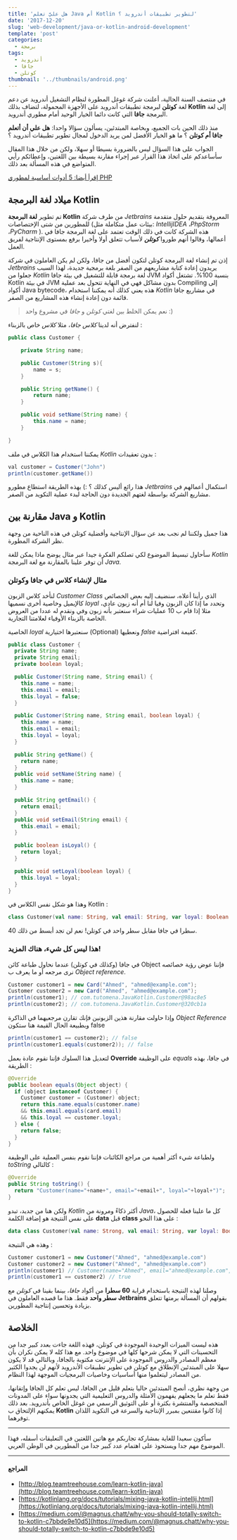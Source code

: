 ```yaml
---
title: 'هل عليَّ تعلم Java أم Kotlin لتطوير تطبيقات أندرويد ؟'
date: '2017-12-20'
slug: 'web-development/java-or-kotlin-android-development'
template: 'post'
categories:
  - برمجة
tags:
  - أندرويد
  - جافا
  - كوتلن
thumbnail: '../thumbnails/android.png'
---
```


في منتصف السنة الحالية، أعلنت شركة غوغل المطورة لنظام التشغيل أندرويد عن دعم لغة **كوتلن** لبرمجة تطبيقات أندرويد على الأجهزة المحمولة، لتضاف بذلك **Kotlin** إلى لغة البرمجة **جافا** التي كانت دائما الخيار الوحيد أمام مطوري أندرويد.

منذ ذلك الحين بات الجميع، وبخاصة المبتدئين، يسألون سؤالا واحدا: **هل علي أن أتعلم جافا أم كوتلن** ؟ ما هو الخيار الأفضل لمن يريد الدخول لمجال تطوير تطبيقات أندرويد ؟

الجواب على هذا السؤال ليس بالضرورة بسيطا أو سهلا، ولكن من خلال هذا المقال سأساعدكم على اتخاذ هذا القرار عبر إجراء مقارنة بسيطة بين اللغتين، وإعطائكم رأيي المتواضع في هذه المسألة بعد ذلك.

[إقرأ أيضا: 5 أدوات أساسية لمطوري PHP](https://www.tutomena.com/web-development/php/essential-tools-php-developers/)

## ميلاد لغة البرمجة Kotlin

تم تطوير **لغة البرمجة Kotlin** من طرف شركة _Jetbrains_ المعروفة بتقديم حلول متقدمة للمطورين من شتى الإختصاصات (بيئات عمل متكاملة مثل: _IntellijIDEA_ ،_PhpStorm_ ،_PyCharm_ ). هذه الشركة كانت في ذلك الوقت تعتمد على لغة البرمجة جافا في أعمالها، وقالوا أنهم طوروا _**كوتلن**_ لأسباب تتعلق أولا وأخيرا برفع بمستوى الإنتاجية لفريق العمل.

إذن تم إنشاء لغة البرمجة كوتلن لتكون أفضل من جافا، ولكن لم يكن العاملون في شركة _Jetbrains_ يريدون إعادة كتابة مشاريعهم من الصفر بلغة برمجية جديدة، لهذا السبب جعلوا من _Kotlin_ لغة برمجة قابلة للتشغيل في بيئة جافا JVM بنسبة 100%. تشتغل أكواد Kotlin في بيئة JVM بدون مشاكل فهي في النهاية تتحول بعد عملية Compiling إلى أكواد Java bytecode، هذه يعني كذلك أنه يمكننا استخدام _Kotlin_ في مشاريع جافا قائمة دون إعادة إنشاء هذه المشاريع من الصفر.

> نعم يمكن الخلط بين لغتي *كوتلن* و *جافا* في مشروع واحد :)

لنفترض أنه لدينا _كلاس جافا_، مثلا _كلاس_ خاص بالزبناء :

```java
public class Customer {

    private String name;

    public Customer(String s){
        name = s;
    }

    public String getName() {
        return name;
    }

    public void setName(String name) {
        this.name = name;
    }

}
```

يمكننا استخدام هذا الكلاس في ملف _Kotlin_ بدون تعقيدات :

```java
val customer = Customer("John")
println(customer.getName())
```

هذا رائع أليس كذلك ؟ :) بهذه الطريقة استطاع مطورو _Jetbrains_ استكمال أعمالهم في مشاريع الشركة بواسطة لغتهم الجديدة دون الحاجة لبدء عملية التكويد من الصفر.

## مقارنة بين Java و Kotlin

هذا جميل ولكننا لم نجب بعد عن سؤال الإنتاجية وأفضلية كوتلن في هذه الناحية من وجهة نظر الشركة المطورة.

سأحاول تبسيط الموضوع لكي تصلكم الفكرة جيدا عبر مثال يوضح ماذا يمكن للغة _Kotlin_ أن توفر علينا بالمقارنة مع لغة البرمجة _Java._

### مثال لإنشاء كلاس في جافا وكوتلن

لنأخد كلاس الزبون _Customer Class_ الذي رأينا أعلاه، سنضيف إليه بعض الخصائص كالإيميل وخاصية أخرى نسميها _loyal_ وتحدد ما إذا كان الزبون وفيا لنا أم أنه زبون عادي، مثلا إذا قام ب 10 عمليات شراء سنعتبر بأنه زبون وفي ونقدم له عددا من العروض الخاصة بالزبناء الأوفياء لعلامتنا التجارية.

الخاصية _loyal_ سنعتبرها اختيارية (Optional) ونعطيها _false_ كقيمة افتراضية.

```java
public class Customer {
  private String name;
  private String email;
  private boolean loyal;

  public Customer(String name, String email) {
    this.name = name;
    this.email = email;
    this.loyal = false;
  }

  public Customer(String name, String email, boolean loyal) {
    this.name = name;
    this.email = email;
    this.loyal = loyal;
  }

  public String getName() {
    return name;
  }
  public void setName(String name) {
    this.name = name;
  }

  public String getEmail() {
    return email;
  }
  public void setEmail(String email) {
    this.email = email;
  }

  public boolean isLoyal() {
    return loyal;
  }

  public void setLoyal(boolean loyal) {
    this.loyal = loyal;
  }
}
```

وهذا هو شكل نفس الكلاس في Kotlin :

```kotlin
class Customer(val name: String, val email: String, var loyal: Boolean = false)
```

40 سطرا في جافا مقابل سطر واحد في كوتلن! نعم لن تجد أبسط من ذلك.

### هذا ليس كل شيء، هناك المزيد!

في جافا (وكذلك في كوتلن) عندما نحاول طباعة كائن Object فإننا عوض رؤية خصائصه نرى مرجعه أو ما يعرف ب _Object reference_.

```java
Customer customer1 = new Card("Ahmed", "ahmed@example.com");
Customer customer2 = new Card("Ahmed", "ahmed@example.com");
println(customer1); // com.tutomena.JavaKotlin.Customer@98ac8e5
println(customer2); // com.tutomena.JavaKotlin.Customer@320cb1a
```

وإذا حاولت مقارنة هذين الزبونين فإنك تقارن مرجعيهما في الذاكرة _Object Reference_ وبطبيعة الحال القيمة هنا ستكون false

```java
println(customer1 == customer2); // false
println(customer1.equals(customer2)); // false
```

لتعديل هذا السلوك فإننا نقوم عادة بعمل **Override** على الوظيفة _equals_ في جافا، بهذه الطريقة :

```java
@Override
public boolean equals(Object object) {
  if (object instanceof Customer) {
    Customer customer = (Customer) object;
    return this.name.equals(customer.name)
    && this.email.equals(card.email)
    && this.loyal == customer.loyal;
  } else {
    return false;
  }
}
```

ولطباعة شيء أكثر أهمية من مراجع الكائنات فإننا نقوم بنفس العملية على الوظيفة _toString_ كالتالي :

```java
@Override
public String toString() {
  return "Customer(name="+name+", email="+email+", loyal="+loyal+")";
}
```

ولكن هنا من جديد، تبدو _Kotlin_ أكثر ذكاءً ومرونة من _Java_، كل ما علينا فعله للحصول على نفس النتيجة هو إضافة الكلمة **data** قبل **class** على هذا النحو :

```kotlin
data class Customer(val name: Strong, val email: String, var loyal: Boolean = false)
```

وهذه هي النتيجة :

```java
Customer customer1 = new Customer("Ahmed", "ahmed@example.com")
Customer customer2 = new Customer("Ahmed", "ahmed@example.com")
println(customer1) // Customer(name="Ahmed", email="ahmed@example.com", loyal=false)
println(customer1 == customer2) // true
```

وصلنا لهذه النتيجة باستخدام قرابة **60 سطرا** من أكواد _جافا_، بينما بقينا في _كوتلن_ مع **سطر واحد** فقط. هذا ما قصده العاملون في **Jetbrains** بقولهم أن المسألة برمتها تتعلق بزيادة وتحسين إنتاجية المطورين.

## الخلاصة

هذه ليست الميزات الوحيدة الموجودة في كوتلن، فهذه اللغة جاءت بعدد كبير جدا من التحسينات التي لا يمكن شرحها كلها في موضوع واحد. مع هذا كله لا يمكن نكران بأن معظم المصادر والدروس الموجودة على الإنترنت مكتوبة بالجافا، وبالتالي قد لا يكون سهلا على المبتدئين الإنطلاق مع كوتلن في تطوير تطبيقات الأندرويد لأنهم لن يجدوا الكثير من المصادر ليتعلموا منها أساسيات وخاصيات البرمجيات الموجهة لهذا النظام.

من وجهة نظري، أنصح المبتدئين حاليا بتعلم قليل من الجافا، ليس تعلم كل الجافا وإتقانها، فقط تعلم ما يجعلهم يفهمون الأمثلة والدروس التعليمية التي يجدونها سواء على المدونات المتخصصة والمنتشرة بكثرة أو على التوثيق الرسمي من غوغل الخاص بأندرويد. بعد ذلك يمكنهم الإلتحاق ب **Kotlin** إذا كانوا مقتنعين بمبرر الإنتاجية والسرعة في التكويد اللذان توفرهما.

---

سأكون سعيدا للغاية بمشاركة تجاربكم مع هاتين اللغتين في التعليقات أسفله، فهذا الموضوع مهم جدا ويستحوذ على اهتمام عدد كبير جدا من المطورين في الوطن العربي.

---

#### المراجع

- [http://blog.teamtreehouse.com/learn-kotlin-java](http://blog.teamtreehouse.com/learn-kotlin-java)
- [https://kotlinlang.org/docs/tutorials/mixing-java-kotlin-intellij.html](https://kotlinlang.org/docs/tutorials/mixing-java-kotlin-intellij.html)
- [https://medium.com/@magnus.chatt/why-you-should-totally-switch-to-kotlin-c7bbde9e10d5](https://medium.com/@magnus.chatt/why-you-should-totally-switch-to-kotlin-c7bbde9e10d5)

<Author slug="aissa" />
